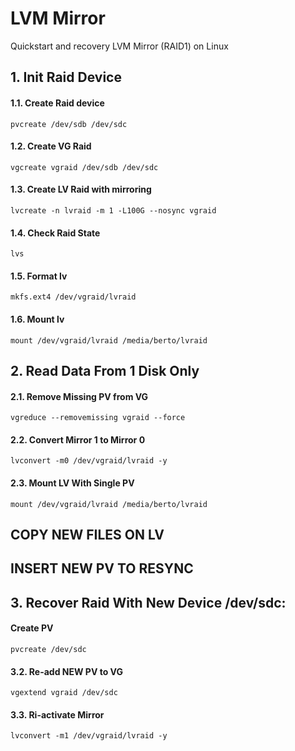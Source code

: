 # LVM Mirror
Quickstart and recovery LVM Mirror (RAID1) on Linux

## 1. Init Raid Device
#### 1.1. Create Raid device
```pvcreate /dev/sdb /dev/sdc```
#### 1.2. Create VG Raid
```vgcreate vgraid /dev/sdb /dev/sdc```
#### 1.3. Create LV Raid with mirroring
```lvcreate -n lvraid -m 1 -L100G --nosync vgraid```
#### 1.4. Check Raid State
```lvs```
#### 1.5. Format lv
```mkfs.ext4 /dev/vgraid/lvraid```
#### 1.6. Mount lv
```mount /dev/vgraid/lvraid /media/berto/lvraid```

## 2. Read Data From 1 Disk Only
#### 2.1. Remove Missing PV from VG
```vgreduce --removemissing vgraid --force```
#### 2.2. Convert Mirror 1 to Mirror 0
```lvconvert -m0 /dev/vgraid/lvraid -y```
#### 2.3. Mount LV With Single PV
```mount /dev/vgraid/lvraid /media/berto/lvraid```

## COPY NEW FILES ON LV
## INSERT NEW PV TO RESYNC

## 3. Recover Raid With New Device /dev/sdc:
#### Create PV
```pvcreate /dev/sdc```
#### 3.2. Re-add NEW PV to VG
```vgextend vgraid /dev/sdc```
#### 3.3. Ri-activate Mirror
```lvconvert -m1 /dev/vgraid/lvraid -y```

